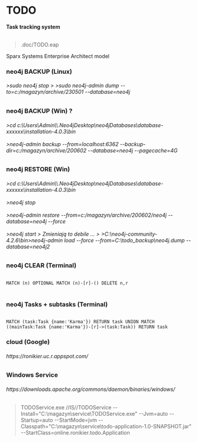 <h1>TODO</h1>
<b>Task tracking system</b><br/><br/>
<blockquote>.doc/TODO.eap</blockquote>Sparx Systems Enterprise Architect model

<h3>neo4j BACKUP (Linux)</h3>
<h6>
>sudo neo4j stop
> 
>sudo neo4j-admin dump --to=c:/magazyn/archive/230501 --database=neo4j
</h6>

<h3>neo4j BACKUP (Win) ?</h3>
<h6>
>cd c:\Users\Admin\\.Neo4jDesktop\neo4jDatabases\database-<i>xxxxxx</i>\installation-4.0.3\bin<br/><br/>
>neo4j-admin backup --from=localhost:6362 --backup-dir=c:/magazyn/archive/200602 --database=neo4j --pagecache=4G
</h6>

<h3>neo4j RESTORE (Win)</h3>
<h6>
>cd c:\Users\Admin\\.Neo4jDesktop\neo4jDatabases\database-<i>xxxxxx</i>\installation-4.0.3\bin<br/><br/>
>neo4j stop<br/><br/>
>neo4j-admin restore --from=c:/magazyn/archive/200602/neo4j --database=neo4j --force<br/><br/>
>neo4j start
> 
Zmieniają to debile ...
> 
>C:\neo4j-community-4.2.6\bin>neo4j-admin load --force --from=C:\todo_backup\neo4j.dump --database=neo4j2
</h6>

<h3>neo4j CLEAR (Terminal)</h3>
<code>
MATCH (n) OPTIONAL MATCH (n)-[r]-() DELETE n,r
</code><br>

<h3>neo4j Tasks + subtasks (Terminal)</h3>
<code>
MATCH (task:Task {name:'Karma'}) RETURN task UNION MATCH ((mainTask:Task {name:'Karma'})-[r]->(task:Task)) RETURN task
</code>

<h3>cloud (Google)</h3>
<h6>
https://ronikier.uc.r.appspot.com/
</h6>

<h3>Windows Service</h3>
<h6>
https://downloads.apache.org/commons/daemon/binaries/windows/
</h6>
<blockquote>TODOService.exe //IS//TODOService --Install="C:\magazyn\service\TODOService.exe" --Jvm=auto --Startup=auto --StartMode=jvm --Classpath="C:\magazyn\service\todo-application-1.0-SNAPSHOT.jar" --StartClass=online.ronikier.todo.Application</blockquote>


